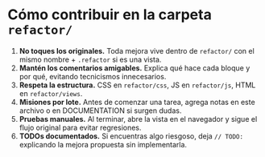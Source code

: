 # Cómo contribuir en la carpeta `refactor/`

1. **No toques los originales.** Toda mejora vive dentro de `refactor/` con el mismo nombre + `.refactor` si es una vista.
2. **Mantén los comentarios amigables.** Explica qué hace cada bloque y por qué, evitando tecnicismos innecesarios.
3. **Respeta la estructura.** CSS en `refactor/css`, JS en `refactor/js`, HTML en `refactor/views`.
4. **Misiones por lote.** Antes de comenzar una tarea, agrega notas en este archivo o en DOCUMENTATION si surgen dudas.
5. **Pruebas manuales.** Al terminar, abre la vista en el navegador y sigue el flujo original para evitar regresiones.
6. **TODOs documentados.** Si encuentras algo riesgoso, deja `// TODO:` explicando la mejora propuesta sin implementarla.
